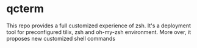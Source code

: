 # qcterm
This repo provides a full customized experience of zsh. It's a deployment tool for preconfigured tilix, zsh and oh-my-zsh environment. More over, it proposes new customized shell commands 
